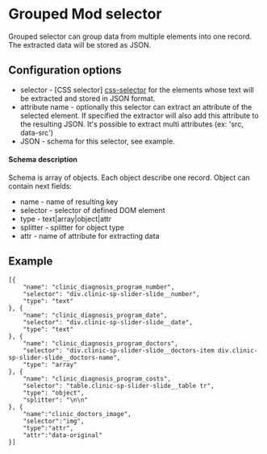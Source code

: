 # Grouped Mod selector

Grouped selector can group data from multiple elements into one record.
The extracted data will be stored as JSON.

## Configuration options
 * selector - [CSS selector] [css-selector] for the elements whose text will be
 extracted and stored in JSON format.
 * attribute name - optionally this selector can extract an attribute of the
 selected element. If specified the extractor will also add this attribute to
 the resulting JSON. It's possible to extract multi attributes (ex: 'src, data-src')
 * JSON - schema for this selector, see example.

#### Schema description
Schema is array of objects. Each object describe one record. Object can contain
next fields: 
* name - name of resulting key
* selector - selector of defined DOM element
* type - text|array|object|attr
* splitter - splitter for object type
* attr - name of attribute for extracting data

## Example

```
[{
    "name": "clinic_diagnosis_program_number",
    "selector": "div.clinic-sp-slider-slide__number",
    "type": "text"
}, {
    "name": "clinic_diagnosis_program_date",
    "selector": "div.clinic-sp-slider-slide__date",
    "type": "text"
}, {
    "name": "clinic_diagnosis_program_doctors",
    "selector": "div.clinic-sp-slider-slide__doctors-item div.clinic-sp-slider-slide__doctors-name",
    "type": "array"
}, {
    "name": "clinic_diagnosis_program_costs",
    "selector": "table.clinic-sp-slider-slide__table tr",
    "type": "object",
    "splitter": "\n\n"
}, {
    "name":"clinic_doctors_image",
    "selector":"img",
    "type":"attr",
    "attr":"data-original"
}]
```

 [css-selector]: ../CSS%20selector.md
